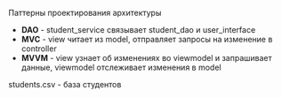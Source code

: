 Паттерны проектирования архитектуры
- **DAO** - student_service связывает student_dao и user_interface
- **MVC** - view читает из model, отправляет запросы на изменение в controller
- **MVVM** - view узнает об изменениях во viewmodel и запрашивает данные, viewmodel отслеживает изменения в model

students.csv - база студентов
